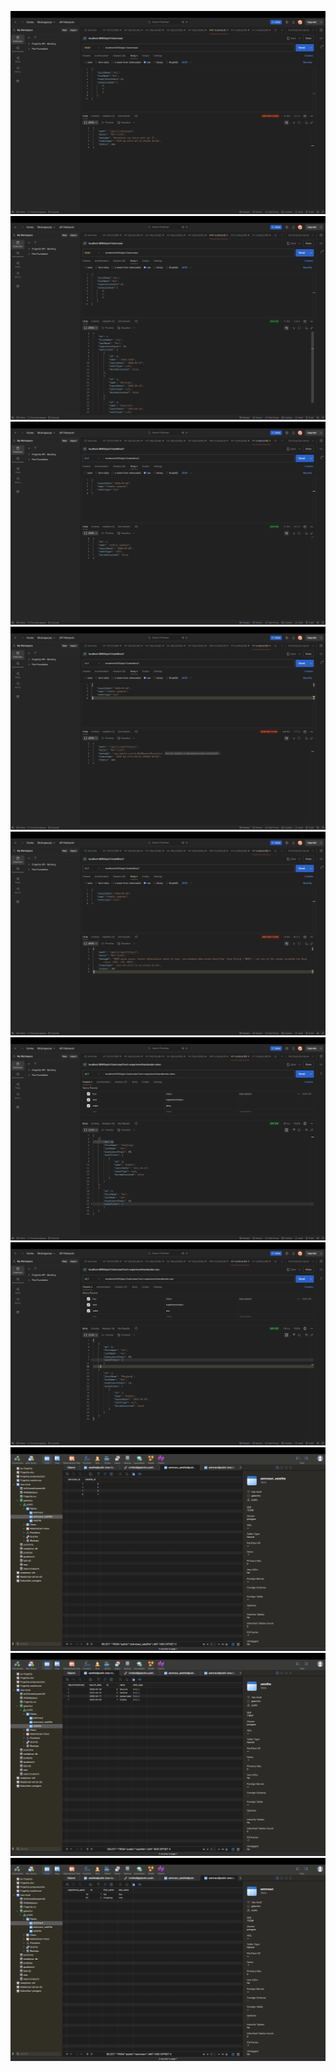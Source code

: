 ![alt text](<screenshot/1 -create astronaut fail.png>) ![alt text](<screenshot/2 - create astronaut success.png>) ![alt text](<screenshot/3 - update satellite success.png>) ![alt text](<screenshot/4 update satellite failed - decommissioned.png>) ![alt text](<screenshot/5 update satellite dailed - invalid orbitType.png>) ![alt text](<screenshot/6- get astronaut order desc.png>) ![alt text](<screenshot/7 get astronaut order - asc.png>) ![alt text](<screenshot/db astronaut_satellites.png>) ![alt text](screenshot/db_satellite.png) ![alt text](screenshot/db-astronaut.png)